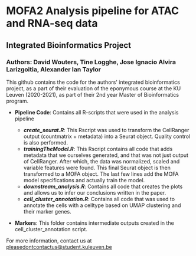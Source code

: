 # MOFA2 Analysis pipeline for ATAC and RNA-seq data
## Integrated Bioinformatics Project
### Authors: David Wouters, Tine Logghe, Jose Ignacio Alvira Larizgoitia, Alexander Ian Taylor

This github contains the code for the authors' integrated bioinformatics project, as a part of their evaluation of the eponymous course at the KU Leuven (2020-2021), as part of their 2nd year Master of Bioinformatics program. 

- **Pipeline Code**: Contains all R-scripts that were used in the analysis pipeline
  - ***create_seurat.R***: This Rscript was used to transform the CellRanger output (countmatrix + metadata) into a Seurat object. Quality control is also performed.
  - ***trainingTheModel.R***: This Rscript contains all code that adds metadata that we ourselves generated, and that was not just output of CellRanger. 
After which, the data was normalized, scaled and variable features were found. This final Seurat object is then transformed to a MOFA object. The last few lines add the MOFA model specifications and actually train the model.
  - ***downstream_analysis.R***: Contains all code that creates the plots and allows us to infer our conclusions written in the paper.
  - ***cell_cluster_annotation.R***: Contains all code that was used to annotate the cells with a celltype based on UMAP clustering and their marker genes.
 
 - **Markers**: This folder contains intermediate outputs created in the cell_cluster_annotation script.
 
 
 For more information, contact us at pleasedontcontactus@student.kuleuven.be
